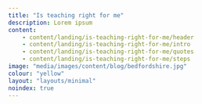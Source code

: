 ```yaml
---
title: "Is teaching right for me"
description: Lorem ipsum
content:
    - content/landing/is-teaching-right-for-me/header
    - content/landing/is-teaching-right-for-me/intro
    - content/landing/is-teaching-right-for-me/quotes
    - content/landing/is-teaching-right-for-me/steps
image: "media/images/content/blog/bedfordshire.jpg"
colour: "yellow"
layout: "layouts/minimal"
noindex: true
---
```


